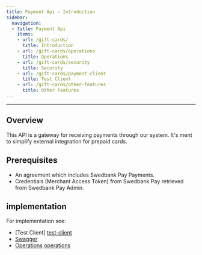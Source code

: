 ```yaml
---
title: Payment Api – Introduction
sidebar:
  navigation:
  - title: Payment Api
    items:
    - url: /gift-cards/
      title: Introduction
    - url: /gift-cards/operations
      title: Operations
    - url: /gift-cards/security
      title: Security
    - url: /gift-cards/payment-client
      title: Test Client
    - url: /gift-cards/other-features
      title: Other Features
---
```


----

## Overview

<div>
 <p> This API is a gateway for receiving payments through our system. It's ment to simplify external integration for prepaid cards. </p>
</div>

## Prerequisites

* An agreement which includes Swedbank Pay Payments.
* Credentials (Merchant Access Token) from Swedbank Pay retrieved from Swedbank Pay Admin.

## implementation

For implementation see:

* [Test Client] [test-client]
* [Swagger](https://stage-evc.payex.com/payment-api/swagger-ui.html)
* [Operations] [operations]

[test-client]: /gift-cards/payment-client
[operations]: /gift-cards/operations
